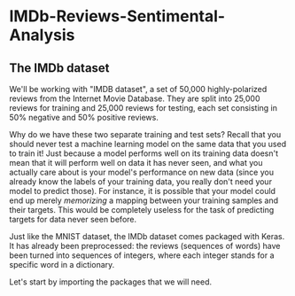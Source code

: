 # IMDb-Reviews-Sentimental-Analysis

## The IMDb dataset


We'll be working with "IMDB dataset", a set of 50,000 highly-polarized reviews from the Internet Movie Database. They are split into 25,000
reviews for training and 25,000 reviews for testing, each set consisting in 50% negative and 50% positive reviews.

Why do we have these two separate training and test sets? Recall that you should never test a machine learning model on the same data that you used to
train it! Just because a model performs well on its training data doesn't mean that it will perform well on data it has never seen, and
what you actually care about is your model's performance on new data (since you already know the labels of your training data, you really don't need your model to predict those). For instance, it is possible that your model could end up merely _memorizing_ a mapping between
your training samples and their targets. This would be completely useless for the task of predicting targets for data never seen before.


Just like the MNIST dataset, the IMDb dataset comes packaged with Keras. It has already been preprocessed: the reviews (sequences of words)
have been turned into sequences of integers, where each integer stands for a specific word in a dictionary.

Let's start by importing the packages that we will need.

